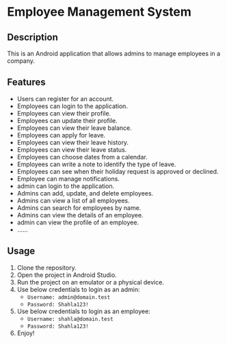 # Employee Management System

## Description
This is an Android application that allows admins to manage employees in a company.

## Features
- Users can register for an account.
- Employees can login to the application.
- Employees can view their profile.
- Employees can update their profile.
- Employees can view their leave balance.
- Employees can apply for leave.
- Employees can view their leave history.
- Employees can view their leave status.
- Employees can choose dates from a calendar.
- Employees can write a note to identify the type of leave.
- Employees can see when their holiday request is approved or declined.
- Employee can manage notifications.
- admin can login to the application.
- Admins can add, update, and delete employees.
- Admins can view a list of all employees.
- Admins can search for employees by name.
- Admins can view the details of an employee.
- admin can view the profile of an employee.
- ......

## Usage
1. Clone the repository.
2. Open the project in Android Studio.
3. Run the project on an emulator or a physical device.
4. Use below credentials to login as an admin:
   - `Username: admin@domain.test`
   - `Password: Shahla123!`
5. Use below credentials to login as an employee:
   - `Username: shahla@domain.test`
   - `Password: Shahla123!`
6. Enjoy!